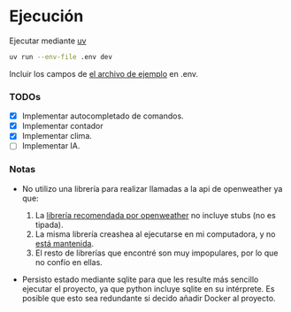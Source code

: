 # Ejecución

Ejecutar mediante [uv](https://docs.astral.sh/uv/)

```bash
uv run --env-file .env dev
```

Incluir los campos de [el archivo de ejemplo](./env.example) en .env.

### TODOs

- [x] Implementar autocompletado de comandos.
- [x] Implementar contador
- [x] Implementar clima.
- [ ] Implementar IA.

### Notas

- No utilizo una librería para realizar llamadas a la api de openweather ya que:

    1. La [librería recomendada por openweather](url) no incluye stubs (no es
       tipada).
    2. La misma librería creashea al ejecutarse en mi computadora, y no
       [está mantenida](https://github.com/csparpa/pyowm?tab=readme-ov-file#maintainer-wanted-).
    3. El resto de librerías que encontré son muy impopulares, por lo que no
       confío en ellas.

- Persisto estado mediante sqlite para que les resulte más sencillo ejecutar el
  proyecto, ya que python incluye sqlite en su intérprete. Es posible que esto
  sea redundante si decido añadir Docker al proyecto.
